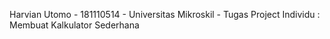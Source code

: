 Harvian Utomo - 181110514 - Universitas Mikroskil - Tugas Project Individu : Membuat Kalkulator Sederhana
